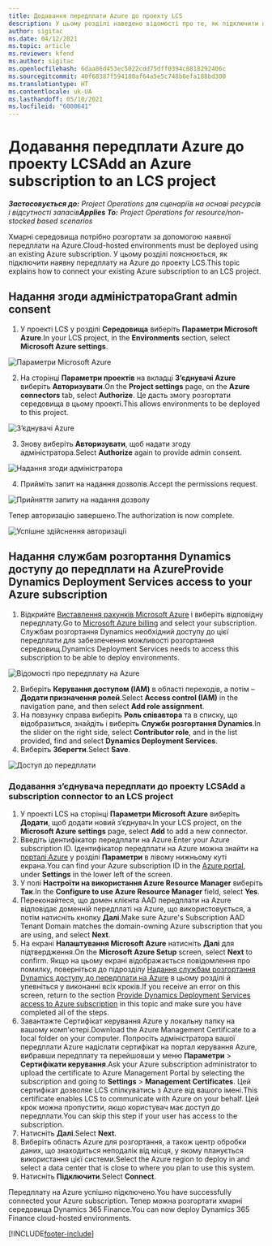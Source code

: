 ```yaml
---
title: Додавання передплати Azure до проекту LCS
description: У цьому розділі наведено відомості про те, як підключити передплату на Azure до проекту LCS.
author: sigitac
ms.date: 04/12/2021
ms.topic: article
ms.reviewer: kfend
ms.author: sigitac
ms.openlocfilehash: 6daa86d453ec5022cdd75dff0394c8818292406c
ms.sourcegitcommit: 40f68387f594180af64a5e5c748b6efa188bd300
ms.translationtype: HT
ms.contentlocale: uk-UA
ms.lasthandoff: 05/10/2021
ms.locfileid: "6000641"
---
```

# <a name="add-an-azure-subscription-to-an-lcs-project"></a><span data-ttu-id="f24a7-103">Додавання передплати Azure до проекту LCS</span><span class="sxs-lookup"><span data-stu-id="f24a7-103">Add an Azure subscription to an LCS project</span></span>

<span data-ttu-id="f24a7-104">_**Застосовується до:** Project Operations для сценаріїв на основі ресурсів і відсутності запасів_</span><span class="sxs-lookup"><span data-stu-id="f24a7-104">_**Applies To:** Project Operations for resource/non-stocked based scenarios_</span></span>

<span data-ttu-id="f24a7-105">Хмарні середовища потрібно розгортати за допомогою наявної передплати на Azure.</span><span class="sxs-lookup"><span data-stu-id="f24a7-105">Cloud-hosted environments must be deployed using an existing Azure subscription.</span></span> <span data-ttu-id="f24a7-106">У цьому розділі пояснюється, як підключити наявну передплату на Azure до проекту LCS.</span><span class="sxs-lookup"><span data-stu-id="f24a7-106">This topic explains how to connect your existing Azure subscription to an LCS project.</span></span> 

## <a name="grant-admin-consent"></a><span data-ttu-id="f24a7-107">Надання згоди адміністратора</span><span class="sxs-lookup"><span data-stu-id="f24a7-107">Grant admin consent</span></span>

1. <span data-ttu-id="f24a7-108">У проекті LCS у розділі **Середовища** виберіть **Параметри Microsoft Azure**.</span><span class="sxs-lookup"><span data-stu-id="f24a7-108">In your LCS project, in the **Environments** section, select **Microsoft Azure settings**.</span></span>

![Параметри Microsoft Azure](./media/1MicrosoftAzureSettings.png)

2. <span data-ttu-id="f24a7-110">На сторінці **Параметри проектів** на вкладці **З’єднувачі Azure** виберіть **Авторизувати**.</span><span class="sxs-lookup"><span data-stu-id="f24a7-110">On the **Project settings** page, on the **Azure connectors** tab, select **Authorize**.</span></span> <span data-ttu-id="f24a7-111">Це дасть змогу розгортати середовища в цьому проекті.</span><span class="sxs-lookup"><span data-stu-id="f24a7-111">This allows environments to be deployed to this project.</span></span>

![З’єднувачі Azure](./media/2AzureConnectors.png)

3. <span data-ttu-id="f24a7-113">Знову виберіть **Авторизувати**, щоб надати згоду адміністратора.</span><span class="sxs-lookup"><span data-stu-id="f24a7-113">Select **Authorize** again to provide admin consent.</span></span>

![Надання згоди адміністратора](./media/3GrantAdminConsent.png)

4. <span data-ttu-id="f24a7-115">Прийміть запит на надання дозволів.</span><span class="sxs-lookup"><span data-stu-id="f24a7-115">Accept the permissions request.</span></span>

![Прийняття запиту на надання дозволу](./media/4AcceptPermissionRequest.png)

<span data-ttu-id="f24a7-117">Тепер авторизацію завершено.</span><span class="sxs-lookup"><span data-stu-id="f24a7-117">The authorization is now complete.</span></span> 

![Успішне здійснення авторизації](./media/5AuthorizationComplete.png)

## <a name="provide-dynamics-deployment-services-access-to-your-azure-subscription"></a><a name="provide"></a><span data-ttu-id="f24a7-119">Надання службам розгортання Dynamics доступу до передплати на Azure</span><span class="sxs-lookup"><span data-stu-id="f24a7-119">Provide Dynamics Deployment Services access to your Azure subscription</span></span>

1. <span data-ttu-id="f24a7-120">Відкрийте [Виставлення рахунків Microsoft Azure](https://portal.azure.com/#blade/Microsoft\_Azure\_Billing/SubscriptionsBlade) і виберіть відповідну передплату.</span><span class="sxs-lookup"><span data-stu-id="f24a7-120">Go to [Microsoft Azure billing](https://portal.azure.com/#blade/Microsoft\_Azure\_Billing/SubscriptionsBlade) and select your subscription.</span></span> <span data-ttu-id="f24a7-121">Службам розгортання Dynamics необхідний доступу до цієї передплати для забезпечення можливості розгортання середовищ.</span><span class="sxs-lookup"><span data-stu-id="f24a7-121">Dynamics Deployment Services needs to access this subscription to be able to deploy environments.</span></span>

![Відомості про передплату на Azure](./media/6AzureSubscription.png)

2. <span data-ttu-id="f24a7-123">Виберіть **Керування доступом (IAM)** в області переходів, а потім – **Додати призначення ролей**.</span><span class="sxs-lookup"><span data-stu-id="f24a7-123">Select **Access control (IAM)** in the navigation pane, and then select **Add role assignment**.</span></span>
3. <span data-ttu-id="f24a7-124">На повзунку справа виберіть **Роль співавтора** та в списку, що відобразиться, знайдіть і виберіть **Служби розгортання Dynamics**.</span><span class="sxs-lookup"><span data-stu-id="f24a7-124">In the slider on the right side, select **Contributor role**, and in the list provided, find and select **Dynamics Deployment Services**.</span></span> 
4. <span data-ttu-id="f24a7-125">Виберіть **Зберегти**.</span><span class="sxs-lookup"><span data-stu-id="f24a7-125">Select **Save**.</span></span>

![Доступ до передплати](./media/7SubscriptionAccess.png)

### <a name="add-a-subscription-connector-to-an-lcs-project"></a><span data-ttu-id="f24a7-127">Додавання з’єднувача передплати до проекту LCS</span><span class="sxs-lookup"><span data-stu-id="f24a7-127">Add a subscription connector to an LCS project</span></span>

1. <span data-ttu-id="f24a7-128">У проекті LCS на сторінці **Параметри Microsoft Azure** виберіть **Додати**, щоб додати новий з’єднувач.</span><span class="sxs-lookup"><span data-stu-id="f24a7-128">In your LCS project, on the **Microsoft Azure settings** page, select **Add** to add a new connector.</span></span>
2. <span data-ttu-id="f24a7-129">Введіть ідентифікатор передплати на Azure.</span><span class="sxs-lookup"><span data-stu-id="f24a7-129">Enter your Azure subscription ID.</span></span> <span data-ttu-id="f24a7-130">Ідентифікатор передплати на Azure можна знайти на [порталі Azure](https://ms.portal.azure.com/) у розділі **Параметри** в лівому нижньому куті екрана.</span><span class="sxs-lookup"><span data-stu-id="f24a7-130">You can find your Azure subscription ID in the [Azure portal](https://ms.portal.azure.com/), under  **Settings**  in the lower left of the screen.</span></span>
3. <span data-ttu-id="f24a7-131">У полі **Настроїти на використання Azure Resource Manager** виберіть **Так**.</span><span class="sxs-lookup"><span data-stu-id="f24a7-131">In the **Configure to use Azure Resource Manager** field, select **Yes**.</span></span>
4. <span data-ttu-id="f24a7-132">Переконайтеся, що домен клієнта AAD передплати на Azure відповідає доменній передплаті на Azure, що використовується, а потім натисніть кнопку **Далі**.</span><span class="sxs-lookup"><span data-stu-id="f24a7-132">Make sure Azure's Subscription AAD Tenant Domain matches the domain-owning Azure subscription that you are using, and select **Next**.</span></span>
5. <span data-ttu-id="f24a7-133">На екрані **Налаштування Microsoft Azure** натисніть **Далі** для підтвердження.</span><span class="sxs-lookup"><span data-stu-id="f24a7-133">On the **Microsoft Azure Setup** screen, select **Next** to confirm.</span></span> <span data-ttu-id="f24a7-134">Якщо на цьому екрані відображається повідомлення про помилку, поверніться до підрозділу [Надання службам розгортання Dynamics доступу до передплати на Azure](#provide) в цьому розділі й упевніться у виконанні всіх кроків.</span><span class="sxs-lookup"><span data-stu-id="f24a7-134">If you receive an error on this screen, return to the section [Provide Dynamics Deployment Services access to Azure subscription](#provide) in this topic and make sure you have completed all of the steps.</span></span>
6. <span data-ttu-id="f24a7-135">Завантажте Сертифікат керування Azure у локальну папку на вашому комп'ютері.</span><span class="sxs-lookup"><span data-stu-id="f24a7-135">Download the Azure Management Certificate to a local folder on your computer.</span></span> <span data-ttu-id="f24a7-136">Попросіть адміністратора вашої передплати Azure надіслати сертифікат на портал керування Azure, вибравши передплату та перейшовши у меню **Параметри** > **Сертифікати керування**.</span><span class="sxs-lookup"><span data-stu-id="f24a7-136">Ask your Azure subscription administrator to upload the certificate to Azure Management Portal by selecting the subscription and going to **Settings** > **Management Certificates**.</span></span> <span data-ttu-id="f24a7-137">Цей сертифікат дозволяє LCS спілкуватись з Azure від вашого імені.</span><span class="sxs-lookup"><span data-stu-id="f24a7-137">This certificate enables LCS to communicate with Azure on your behalf.</span></span> <span data-ttu-id="f24a7-138">Цей крок можна пропустити, якщо користувач має доступ до передплати.</span><span class="sxs-lookup"><span data-stu-id="f24a7-138">You can skip this step if your user has access to the subscription.</span></span>
7. <span data-ttu-id="f24a7-139">Натисніть **Далі**.</span><span class="sxs-lookup"><span data-stu-id="f24a7-139">Select  **Next**.</span></span>
8. <span data-ttu-id="f24a7-140">Виберіть область Azure для розгортання, а також центр обробки даних, що знаходиться неподалік від місця, у якому планується використання цієї системи.</span><span class="sxs-lookup"><span data-stu-id="f24a7-140">Select the Azure region to deploy in and select a data center that is close to where you plan to use this system.</span></span>
9.  <span data-ttu-id="f24a7-141">Натисніть **Підключити**.</span><span class="sxs-lookup"><span data-stu-id="f24a7-141">Select  **Connect**.</span></span>

<span data-ttu-id="f24a7-142">Передплату на Azure успішно підключено.</span><span class="sxs-lookup"><span data-stu-id="f24a7-142">You have successfully connected your Azure subscription.</span></span> <span data-ttu-id="f24a7-143">Тепер можна розгортати хмарні середовища Dynamics 365 Finance.</span><span class="sxs-lookup"><span data-stu-id="f24a7-143">You can now deploy Dynamics 365 Finance cloud-hosted environments.</span></span>




[!INCLUDE[footer-include](../includes/footer-banner.md)]
